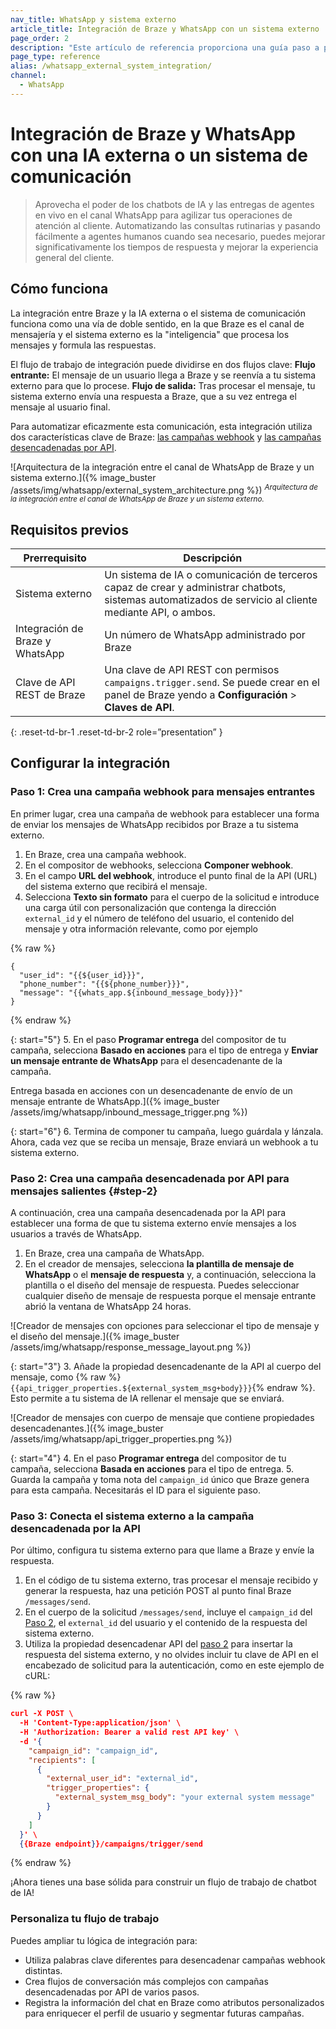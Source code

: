 ```yaml
---
nav_title: WhatsApp y sistema externo
article_title: Integración de Braze y WhatsApp con un sistema externo
page_order: 2
description: "Este artículo de referencia proporciona una guía paso a paso para integrar la integración de Braze y WhatsApp con una IA externa o un sistema de comunicación."
page_type: reference
alias: /whatsapp_external_system_integration/
channel:
  - WhatsApp
---
```


# Integración de Braze y WhatsApp con una IA externa o un sistema de comunicación

> Aprovecha el poder de los chatbots de IA y las entregas de agentes en vivo en el canal WhatsApp para agilizar tus operaciones de atención al cliente. Automatizando las consultas rutinarias y pasando fácilmente a agentes humanos cuando sea necesario, puedes mejorar significativamente los tiempos de respuesta y mejorar la experiencia general del cliente.

## Cómo funciona

La integración entre Braze y la IA externa o el sistema de comunicación funciona como una vía de doble sentido, en la que Braze es el canal de mensajería y el sistema externo es la "inteligencia" que procesa los mensajes y formula las respuestas.

El flujo de trabajo de integración puede dividirse en dos flujos clave:
**Flujo entrante:** El mensaje de un usuario llega a Braze y se reenvía a tu sistema externo para que lo procese.
**Flujo de salida:** Tras procesar el mensaje, tu sistema externo envía una respuesta a Braze, que a su vez entrega el mensaje al usuario final.

Para automatizar eficazmente esta comunicación, esta integración utiliza dos características clave de Braze: [las campañas webhook]({{site.baseurl}}/user_guide/message_building_by_channel/webhooks/creating_a_webhook/) y [las campañas desencadenadas por API]({{site.baseurl}}/user_guide/engagement_tools/campaigns/building_campaigns/delivery_types/api_triggered_delivery/).

\![Arquitectura de la integración entre el canal de WhatsApp de Braze y un sistema externo.]({% image_buster /assets/img/whatsapp/external_system_architecture.png %})
<sup>*Arquitectura de la integración entre el canal de WhatsApp de Braze y un sistema externo.*</sup>

## Requisitos previos

| Prerrequisito | Descripción |
| - | - |
| Sistema externo | Un sistema de IA o comunicación de terceros capaz de crear y administrar chatbots, sistemas automatizados de servicio al cliente mediante API, o ambos. |
| Integración de Braze y WhatsApp | Un número de WhatsApp administrado por Braze | Un número de WhatsApp administrado por Braze | Un número de WhatsApp administrado por Braze | Un número de WhatsApp administrado por Braze | Un número de WhatsApp administrado por Braze | Un número de WhatsApp administrado por Braze
| Clave de API REST de Braze | Una clave de API REST con permisos `campaigns.trigger.send`. Se puede crear en el panel de Braze yendo a **Configuración** > **Claves de API**. |
{: .reset-td-br-1 .reset-td-br-2 role=”presentation” }

## Configurar la integración

### Paso 1: Crea una campaña webhook para mensajes entrantes

En primer lugar, crea una campaña de webhook para establecer una forma de enviar los mensajes de WhatsApp recibidos por Braze a tu sistema externo.

1. En Braze, crea una campaña webhook.
2. En el compositor de webhooks, selecciona **Componer webhook**.
3. En el campo **URL del webhook**, introduce el punto final de la API (URL) del sistema externo que recibirá el mensaje.
4. Selecciona **Texto sin formato** para el cuerpo de la solicitud e introduce una carga útil con personalización que contenga la dirección `external_id` y el número de teléfono del usuario, el contenido del mensaje y otra información relevante, como por ejemplo

{% raw %}
```liquid
{
  "user_id": "{{${user_id}}}",
  "phone_number": "{{${phone_number}}}",
  "message": "{{whats_app.${inbound_message_body}}}"
}
```
{% endraw %}

{: start="5"}
5\. En el paso **Programar entrega** del compositor de tu campaña, selecciona **Basado en acciones** para el tipo de entrega y **Enviar un mensaje entrante de WhatsApp** para el desencadenante de la campaña.

Entrega basada en acciones con un desencadenante de envío de un mensaje entrante de WhatsApp.]({% image_buster /assets/img/whatsapp/inbound_message_trigger.png %})

{: start="6"}
6\. Termina de componer tu campaña, luego guárdala y lánzala. Ahora, cada vez que se reciba un mensaje, Braze enviará un webhook a tu sistema externo.

### Paso 2: Crea una campaña desencadenada por API para mensajes salientes {#step-2}

A continuación, crea una campaña desencadenada por la API para establecer una forma de que tu sistema externo envíe mensajes a los usuarios a través de WhatsApp.

1. En Braze, crea una campaña de WhatsApp. 
2. En el creador de mensajes, selecciona **la plantilla de mensaje de WhatsApp** o el **mensaje de respuesta** y, a continuación, selecciona la plantilla o el diseño del mensaje de respuesta. Puedes seleccionar cualquier diseño de mensaje de respuesta porque el mensaje entrante abrió la ventana de WhatsApp 24 horas.

\![Creador de mensajes con opciones para seleccionar el tipo de mensaje y el diseño del mensaje.]({% image_buster /assets/img/whatsapp/response_message_layout.png %})

{: start="3"}
3\. Añade la propiedad desencadenante de la API al cuerpo del mensaje, como {% raw %}```{{api_trigger_properties.${external_system_msg+body}}}```{% endraw %}. Esto permite a tu sistema de IA rellenar el mensaje que se enviará.

\![Creador de mensajes con cuerpo de mensaje que contiene propiedades desencadenantes.]({% image_buster /assets/img/whatsapp/api_trigger_properties.png %})

{: start="4"}
4\. En el paso **Programar entrega** del compositor de tu campaña, selecciona **Basada en acciones** para el tipo de entrega.
5\. Guarda la campaña y toma nota del `campaign_id` único que Braze genera para esta campaña. Necesitarás el ID para el siguiente paso.

### Paso 3: Conecta el sistema externo a la campaña desencadenada por la API

Por último, configura tu sistema externo para que llame a Braze y envíe la respuesta.

1. En el código de tu sistema externo, tras procesar el mensaje recibido y generar la respuesta, haz una petición POST al punto final Braze `/messages/send`.
2. En el cuerpo de la solicitud `/messages/send`, incluye el `campaign_id` del [Paso 2](#step-2), el `external_id` del usuario y el contenido de la respuesta del sistema externo.
3. Utiliza la propiedad desencadenar API del [paso 2](#step-2) para insertar la respuesta del sistema externo, y no olvides incluir tu clave de API en el encabezado de solicitud para la autenticación, como en este ejemplo de cURL:

{% raw %}
```json
curl -X POST \
  -H 'Content-Type:application/json' \
  -H 'Authorization: Bearer a valid rest API key' \
  -d '{
    "campaign_id": "campaign_id",
    "recipients": [
      {
        "external_user_id": "external_id",
        "trigger_properties": {
          "external_system_msg_body": "your external system message"         
        }
      }
    ]
  }' \
  {{Braze endpoint}}/campaigns/trigger/send
```
{% endraw %}

¡Ahora tienes una base sólida para construir un flujo de trabajo de chatbot de IA!

### Personaliza tu flujo de trabajo

Puedes ampliar tu lógica de integración para:
- Utiliza palabras clave diferentes para desencadenar campañas webhook distintas.
- Crea flujos de conversación más complejos con campañas desencadenadas por API de varios pasos.
- Registra la información del chat en Braze como atributos personalizados para enriquecer el perfil de usuario y segmentar futuras campañas.

